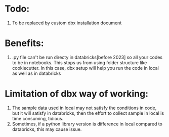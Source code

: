 # Todo:
   1. To be replaced by custom dbx installation document

# Benefits:
1. .py file can't be run directy in databricks[before 2023] so all your codes to be in notebooks. 
This stops us from using folder structure like cookiecutter. In this case, dbx setup will help
you run the code in local as well as in databricks

# Limitation of dbx way of working:
1. The sample data used in local may not satisfy the conditions in code, 
but it will satisfy in databricks, then the effort to collect sample in
local is time consuming, tidious.
2. Sometimes, if a python library version is difference in local compared
to databricks, this may cause issue.